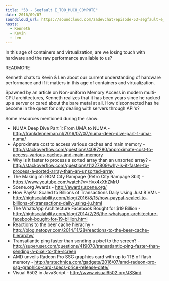 ```yaml
---
title: "53 - Segfault E_TOO_MUCH_COMPUTE"
date: 2016/09/07
soundcloud_url: https://soundcloud.com/zadevchat/episode-53-segfault-e_too_much_compute/
hosts:
  - Kenneth
  - Kevin
  - Len
---
```


In this age of containers and virtualization, are we losing touch with hardware and the raw performance available to us?

READMORE

Kenneth chats to Kevin & Len about our current understanding of hardware performance and if it matters in this age of containers and virtualization.

Spawned by an article on Non-uniform Memory Access in modern multi-CPU architectures, Kenneth realizes that it has been years since he racked up a server or cared about the bare metal at all. How disconnected has he become in the quest for only dealing with servers through API's?

Some resources mentioned during the show:

* NUMA Deep Dive Part 1: From UMA to NUMA - http://frankdenneman.nl/2016/07/07/numa-deep-dive-part-1-uma-numa/
* Approximate cost to access various caches and main memory - http://stackoverflow.com/questions/4087280/approximate-cost-to-access-various-caches-and-main-memory
* Why is it faster to process a sorted array than an unsorted array? - http://stackoverflow.com/questions/11227809/why-is-it-faster-to-process-a-sorted-array-than-an-unsorted-array
* The Making of: ROM City Rampage (Retro City Rampage 8bit) - https://www.youtube.com/watch?v=Hvx4xXhZMrU
* Scene.org Awards - http://awards.scene.org/
* How PayPal Scaled to Billions of Transactions Daily Using Just 8 VMs - http://highscalability.com/blog/2016/8/15/how-paypal-scaled-to-billions-of-transactions-daily-using-ju.html
* The WhatsApp Architecture Facebook Bought for $19 Billion - http://highscalability.com/blog/2014/2/26/the-whatsapp-architecture-facebook-bought-for-19-billion.html
* Reactions to the beer cache hierachy - http://blog.netopyr.com/2014/11/28/reactions-to-the-beer-cache-hierarchy/
* Transatlantic ping faster than sending a pixel to the screen? - http://superuser.com/questions/419070/transatlantic-ping-faster-than-sending-a-pixel-to-the-screen
* AMD unveils Radeon Pro SSG graphics card with up to 1TB of flash memory - http://arstechnica.com/gadgets/2016/07/amd-radeon-pro-ssg-graphics-card-specs-price-release-date/
* Visual 6502 in JavaScript - http://www.visual6502.org/JSSim/

